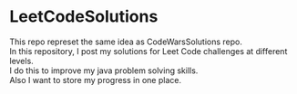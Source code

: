 ﻿# LeetCodeSolutions
This repo represet the same idea as CodeWarsSolutions repo.    
In this repository, I post my solutions for Leet Code challenges at different levels.    
I do this to improve my java problem solving skills.    
Also I want to store my progress in one place.  

